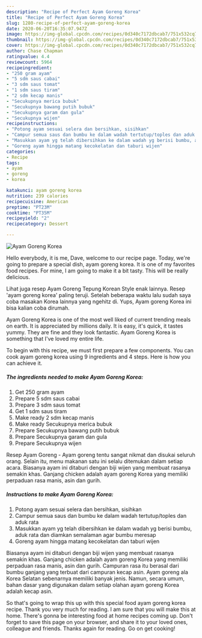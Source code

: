 ```yaml
---
description: "Recipe of Perfect Ayam Goreng Korea"
title: "Recipe of Perfect Ayam Goreng Korea"
slug: 1280-recipe-of-perfect-ayam-goreng-korea
date: 2020-06-20T16:35:07.947Z
image: https://img-global.cpcdn.com/recipes/0d340c7172dbcab7/751x532cq70/ayam-goreng-korea-foto-resep-utama.jpg
thumbnail: https://img-global.cpcdn.com/recipes/0d340c7172dbcab7/751x532cq70/ayam-goreng-korea-foto-resep-utama.jpg
cover: https://img-global.cpcdn.com/recipes/0d340c7172dbcab7/751x532cq70/ayam-goreng-korea-foto-resep-utama.jpg
author: Chase Chapman
ratingvalue: 4.4
reviewcount: 5964
recipeingredient:
- "250 gram ayam"
- "5 sdm saus cabai"
- "3 sdm saus tomat"
- "1 sdm saus tiram"
- "2 sdm kecap manis"
- "Secukupnya merica bubuk"
- "Secukupnya bawang putih bubuk"
- "Secukupnya garam dan gula"
- "Secukupnya wijen"
recipeinstructions:
- "Potong ayam sesuai selera dan bersihkan, sisihkan"
- "Campur semua saus dan bumbu ke dalam wadah tertutup/toples dan aduk rata"
- "Masukkan ayam yg telah dibersihkan ke dalam wadah yg berisi bumbu, aduk rata dan diamkan semalaman agar bumbu meresap"
- "Goreng ayam hingga matang kecokelatan dan taburi wijen"
categories:
- Recipe
tags:
- ayam
- goreng
- korea

katakunci: ayam goreng korea 
nutrition: 239 calories
recipecuisine: American
preptime: "PT23M"
cooktime: "PT35M"
recipeyield: "2"
recipecategory: Dessert

---
```



![Ayam Goreng Korea](https://img-global.cpcdn.com/recipes/0d340c7172dbcab7/751x532cq70/ayam-goreng-korea-foto-resep-utama.jpg)

Hello everybody, it is me, Dave, welcome to our recipe page. Today, we're going to prepare a special dish, ayam goreng korea. It is one of my favorites food recipes. For mine, I am going to make it a bit tasty. This will be really delicious.

Lihat juga resep Ayam Goreng Tepung Korean Style enak lainnya. Resep &#39;ayam goreng korea&#39; paling teruji. Setelah beberapa waktu lalu sudah saya coba masakan Korea lainnya yang ngehitz di. Yups, Ayam goreng Korea ini bisa kalian coba dirumah.

Ayam Goreng Korea is one of the most well liked of current trending meals on earth. It is appreciated by millions daily. It is easy, it's quick, it tastes yummy. They are fine and they look fantastic. Ayam Goreng Korea is something that I've loved my entire life.


To begin with this recipe, we must first prepare a few components. You can cook ayam goreng korea using 9 ingredients and 4 steps. Here is how you can achieve it.

<!--inarticleads1-->

##### The ingredients needed to make Ayam Goreng Korea:

1. Get 250 gram ayam
1. Prepare 5 sdm saus cabai
1. Prepare 3 sdm saus tomat
1. Get 1 sdm saus tiram
1. Make ready 2 sdm kecap manis
1. Make ready Secukupnya merica bubuk
1. Prepare Secukupnya bawang putih bubuk
1. Prepare Secukupnya garam dan gula
1. Prepare Secukupnya wijen


Resep Ayam Goreng - Ayam goreng tentu sangat nikmat dan disukai seluruh orang. Selain itu, menu makanan satu ini selalu ditemukan dalam setiap acara. Biasanya ayam ini ditaburi dengan biji wijen yang membuat rasanya semakin khas. Ganjang chicken adalah ayam goreng Korea yang memiliki perpaduan rasa manis, asin dan gurih. 

<!--inarticleads2-->

##### Instructions to make Ayam Goreng Korea:

1. Potong ayam sesuai selera dan bersihkan, sisihkan
1. Campur semua saus dan bumbu ke dalam wadah tertutup/toples dan aduk rata
1. Masukkan ayam yg telah dibersihkan ke dalam wadah yg berisi bumbu, aduk rata dan diamkan semalaman agar bumbu meresap
1. Goreng ayam hingga matang kecokelatan dan taburi wijen


Biasanya ayam ini ditaburi dengan biji wijen yang membuat rasanya semakin khas. Ganjang chicken adalah ayam goreng Korea yang memiliki perpaduan rasa manis, asin dan gurih. Campuran rasa itu berasal dari bumbu ganjang yang terbuat dari campuran kecap asin. Ayam goreng ala Korea Selatan sebenarnya memiliki banyak jenis. Namun, secara umum, bahan dasar yang digunakan dalam setiap olahan ayam goreng Korea adalah kecap asin. 

So that's going to wrap this up with this special food ayam goreng korea recipe. Thank you very much for reading. I am sure that you will make this at home. There's gonna be interesting food at home recipes coming up. Don't forget to save this page on your browser, and share it to your loved ones, colleague and friends. Thanks again for reading. Go on get cooking!
